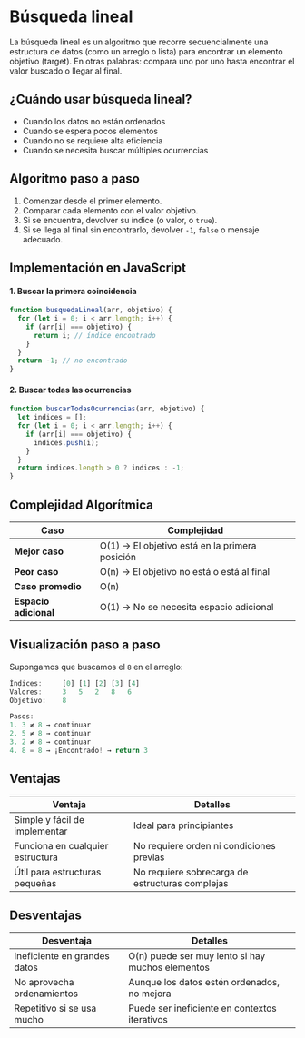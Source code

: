 # **Búsqueda lineal**

La búsqueda lineal es un algoritmo que recorre secuencialmente una estructura de datos (como un arreglo o lista) para encontrar un elemento objetivo (target).
En otras palabras: compara uno por uno hasta encontrar el valor buscado o llegar al final.



## ¿Cuándo usar búsqueda lineal?

* Cuando los datos no están ordenados  
* Cuando se espera pocos elementos  
* Cuando no se requiere alta eficiencia  
* Cuando se necesita buscar múltiples ocurrencias



## Algoritmo paso a paso

1. Comenzar desde el primer elemento.
2. Comparar cada elemento con el valor objetivo.
3. Si se encuentra, devolver su índice (o valor, o `true`).
4. Si se llega al final sin encontrarlo, devolver `-1`, `false` o mensaje adecuado.



## Implementación en JavaScript

#### 1. Buscar la primera coincidencia
```js
function busquedaLineal(arr, objetivo) {
  for (let i = 0; i < arr.length; i++) {
    if (arr[i] === objetivo) {
      return i; // índice encontrado
    }
  }
  return -1; // no encontrado
}
```

#### 2. Buscar todas las ocurrencias
```js
function buscarTodasOcurrencias(arr, objetivo) {
  let indices = [];
  for (let i = 0; i < arr.length; i++) {
    if (arr[i] === objetivo) {
      indices.push(i);
    }
  }
  return indices.length > 0 ? indices : -1;
}
```



## Complejidad Algorítmica

| Caso                  | Complejidad                                    |
| --------------------- | ---------------------------------------------- |
| **Mejor caso**        | O(1) → El objetivo está en la primera posición |
| **Peor caso**         | O(n) → El objetivo no está o está al final     |
| **Caso promedio**     | O(n)                                           |
| **Espacio adicional** | O(1) → No se necesita espacio adicional        |



## Visualización paso a paso

Supongamos que buscamos el `8` en el arreglo:
```js
Índices:     [0] [1] [2] [3] [4]
Valores:     3   5   2   8   6
Objetivo:    8

Pasos:
1. 3 ≠ 8 → continuar
2. 5 ≠ 8 → continuar
3. 2 ≠ 8 → continuar
4. 8 = 8 → ¡Encontrado! → return 3
```



## Ventajas

| Ventaja                          | Detalles                                        |
| -------------------------------- | ----------------------------------------------- |
| Simple y fácil de implementar    | Ideal para principiantes                        |
| Funciona en cualquier estructura | No requiere orden ni condiciones previas        |
| Útil para estructuras pequeñas   | No requiere sobrecarga de estructuras complejas |



## Desventajas

| Desventaja                   | Detalles                                         |
| ---------------------------- | ------------------------------------------------ |
| Ineficiente en grandes datos | O(n) puede ser muy lento si hay muchos elementos |
| No aprovecha ordenamientos   | Aunque los datos estén ordenados, no mejora      |
| Repetitivo si se usa mucho   | Puede ser ineficiente en contextos iterativos    |



